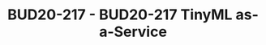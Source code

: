 ---
categories:
- bud20
image:
  featured: 'true'
  path: https://static.linaro.org/connect/bud20/images/BUD20-217.png
session_id: BUD20-217
session_speakers:
- speaker_bio: A kernel developer tunred into a telecom researcher. Hiroshi used to
    work on Linux ARM kernel, especially maintaining IOMMU/SMMU of Nvidia Tegra SoC.
    Currently he's exploring Unikernel(MirageOS) and Machine Learning for IoT.<br>
    https://www.linkedin.com/in/hidoyu/<br> https://www.ericsson.com/en/blog/contributors/e-h/hiroshi-doyu
  speaker_company: Ericsson
  speaker_image: http://avatars.sched.co/2/4f/9030463/avatar.jpg.320x320px.jpg?7a4
  speaker_name: Hiroshi Doyu
  speaker_position: Senior Researcher
  speaker_role: attendee, speaker
session_track: Machine Learning/AI
tag: session
tags: Machine Learning/AI
title: BUD20-217 - BUD20-217 TinyML as-a-Service
---